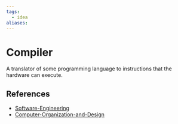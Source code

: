 ```yaml
---
tags:
  - idea
aliases:
---
```


# Compiler

A translator of some programming language to instructions that the hardware can execute.

## References

- [Software-Engineering](Software-Engineering.md)
- [Computer-Organization-and-Design](Computer-Organization-and-Design.md)
